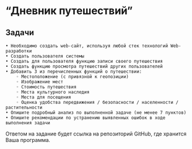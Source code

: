 # “Дневник путешествий”

## Задачи

    • Необходимо создать web-сайт, используя любой стек технологий Web-разработки
    • Создать пользователя системы
    • Создать для пользователя функцию записи своего путешествия
    • Создать функцию просмотра путешествий других пользователей
    • Добавить 3 из перечисленных функций о путешествии:
        ◦ Местоположение (с привязной к геопозиции)
        ◦ Изображение мест
        ◦ Стоимость путешествия
        ◦ Места культурного наследия
        ◦ Места для посещения
        ◦ Оценка удобства передвижения / безопасности / населенности / растительности  
    • Опишите подробный анализ по выполненной задаче (не менее 7 пунктов)
    • Опишите рекомендации по устранению выявленных ошибок в ходе выполнения задачи
Ответом на задание будет ссылка на репозиторий GitHub, где хранится Ваша программа.
